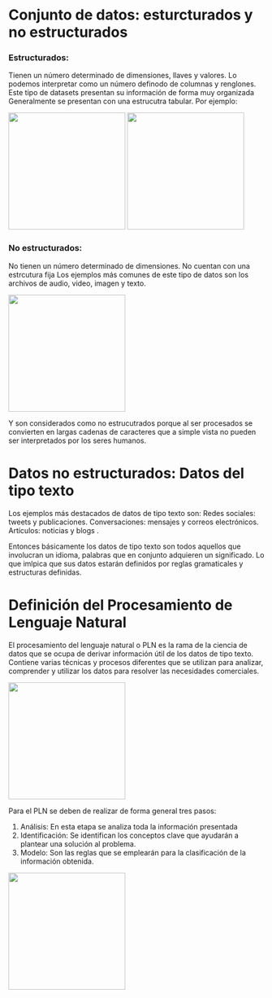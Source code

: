 # Conjunto de datos: esturcturados y no estructurados
### Estructurados:
Tienen un número determinado de dimensiones, llaves y valores. Lo podemos interpretar como un número definodo de columnas y renglones. 
Este tipo de datasets presentan su información de forma muy organizada
Generalmente se presentan con una estrucutra tabular.
Por ejemplo:

<img src="img/structured_dataset_1.png" width=230px>
<img src="img/structured_dataset_2.png" width=230px>

### No estructurados:
No tienen un número determinado de dimensiones.
No cuentan con una estrcutura fija
Los ejemplos más comunes de este tipo de datos son los archivos de audio, video, imagen y texto.

<img src="img/no_structured_dataset_1.png" width=230px>

Y son considerados como no estrucutrados porque al ser procesados se convierten en largas cadenas de caracteres que a simple vista no pueden ser interpretados por los seres humanos.

# Datos no estructurados: Datos del tipo texto
Los ejemplos más destacados de datos de tipo texto son:
Redes sociales: tweets y publicaciones.
Conversaciones: mensajes y correos electrónicos.
Artículos: noticias y blogs .

Entonces básicamente los datos de tipo texto son todos aquellos que involucran un idioma, palabras que en conjunto adquieren un significado. Lo que imlpica que sus datos estarán definidos por reglas gramaticales y estructuras definidas.

# Definición del Procesamiento de Lenguaje Natural
El procesamiento del lenguaje natural o PLN es la rama de la ciencia de datos que se ocupa de derivar información útil de los datos de tipo texto. Contiene varias técnicas y procesos diferentes que se utilizan para analizar, comprender y utilizar los datos para resolver las necesidades comerciales.

<img src="img/npl.png" width=230px>

Para el PLN se deben de realizar de forma general tres pasos:
1. Análisis: En esta etapa se analiza toda la información presentada
2. Identificación: Se identifican los conceptos clave que ayudarán a plantear una solución al problema.
3. Modelo: Son las reglas que se emplearán para la clasificación de la información obtenida.

<img src="img/ejemplo_pln_1.png" width=230px>
